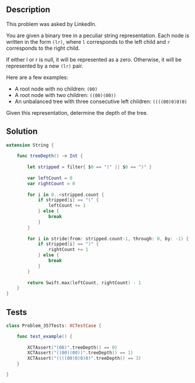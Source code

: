 ## Description

This problem was asked by LinkedIn.

You are given a binary tree in a peculiar string representation. Each node is written in the form `(lr)`, where `l` corresponds to the left child and `r` corresponds to the right child.

If either l or r is null, it will be represented as a zero. Otherwise, it will be represented by a new `(lr)` pair.

Here are a few examples:

- A root node with no children: `(00)`
- A root node with two children: `((00)(00))`
- An unbalanced tree with three consecutive left children: `((((00)0)0)0)`

Given this representation, determine the depth of the tree.

## Solution

```swift
extension String {
    
    func treeDepth() -> Int {
        
        let stripped = filter{ $0 == "(" || $0 == ")" }
        
        var leftCount = 0
        var rightCount = 0
        
        for i in 0..<stripped.count {
            if stripped[i] == "(" {
                leftCount += 1
            } else {
                break
            }
        }
        
        for i in stride(from: stripped.count-1, through: 0, by: -1) {
            if stripped[i] == ")" {
                rightCount += 1
            } else {
                break
            }
        }
        
        return Swift.max(leftCount, rightCount) - 1
    }
}
```

## Tests

```swift
class Problem_357Tests: XCTestCase {

    func test_example() {
        
        XCTAssert("(00)".treeDepth() == 0)
        XCTAssert("((00)(00))".treeDepth() == 1)
        XCTAssert("((((00)0)0)0)".treeDepth() == 3)
    }

}
```